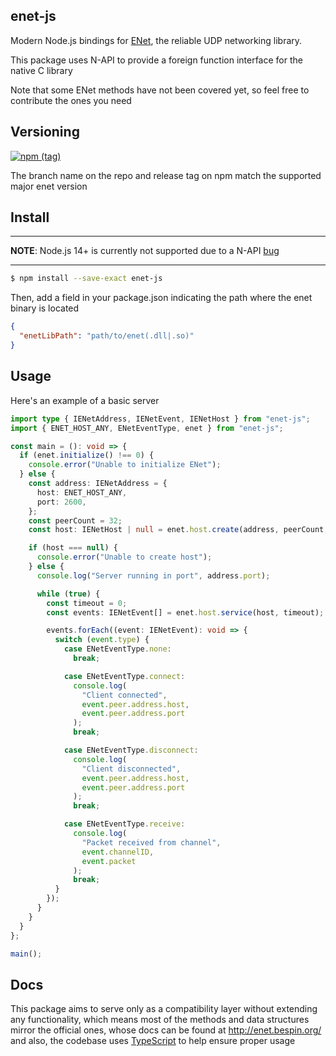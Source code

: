 ## enet-js

Modern Node.js bindings for [ENet](http://enet.bespin.org/), the reliable UDP
networking library.

This package uses N-API to provide a foreign function interface for the
native C library

Note that some ENet methods have not been covered yet, so feel free to
contribute the ones you need

## Versioning

[![npm (tag)](https://img.shields.io/npm/v/enet-js/1.2x)](
  https://www.npmjs.com/package/enet-js
)

The branch name on the repo and release tag on npm match the supported major
enet version

## Install

---
**NOTE**: Node.js 14+ is currently not supported due to a N-API
[bug](https://github.com/node-ffi-napi/node-ffi-napi/issues/97)

---

```sh
$ npm install --save-exact enet-js
```

Then, add a field in your package.json indicating the path where the enet binary
is located

```json
{
  "enetLibPath": "path/to/enet(.dll|.so)"
}
```

## Usage

Here's an example of a basic server

```ts
import type { IENetAddress, IENetEvent, IENetHost } from "enet-js";
import { ENET_HOST_ANY, ENetEventType, enet } from "enet-js";

const main = (): void => {
  if (enet.initialize() !== 0) {
    console.error("Unable to initialize ENet");
  } else {
    const address: IENetAddress = {
      host: ENET_HOST_ANY,
      port: 2600,
    };
    const peerCount = 32;
    const host: IENetHost | null = enet.host.create(address, peerCount, 0, 0);

    if (host === null) {
      console.error("Unable to create host");
    } else {
      console.log("Server running in port", address.port);

      while (true) {
        const timeout = 0;
        const events: IENetEvent[] = enet.host.service(host, timeout);

        events.forEach((event: IENetEvent): void => {
          switch (event.type) {
            case ENetEventType.none:
              break;

            case ENetEventType.connect:
              console.log(
                "Client connected",
                event.peer.address.host,
                event.peer.address.port
              );
              break;

            case ENetEventType.disconnect:
              console.log(
                "Client disconnected",
                event.peer.address.host,
                event.peer.address.port
              );
              break;

            case ENetEventType.receive:
              console.log(
                "Packet received from channel",
                event.channelID,
                event.packet
              );
              break;
          }
        });
      }
    }
  }
};

main();
```

## Docs

This package aims to serve only as a compatibility layer without extending any
functionality, which means most of the methods and data structures mirror the
official ones, whose docs can be found at http://enet.bespin.org/ and also,
the codebase uses [TypeScript](https://www.typescriptlang.org/) to help ensure
proper usage
